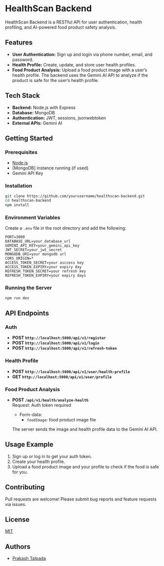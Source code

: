 # HealthScan Backend

HealthScan Backend is a RESTful API for user authentication, health profiling, and AI-powered food product safety analysis.

## Features

- **User Authentication:** Sign up and login via phone number, email, and password.
- **Health Profile:** Create, update, and store user health profiles.
- **Food Product Analysis:** Upload a food product image with a user’s health profile. The backend uses the Gemini AI API to analyze if the product is safe for the user’s health profile.

## Tech Stack

- **Backend:**  Node.js with Express
- **Database:** MongoDB
- **Authentication:** JWT, sessions, jsonwebtoken
- **External APIs:** Gemini AI

## Getting Started

### Prerequisites

- [Node.js](https://nodejs.org/)
- [MongoDB] instance running (if used)
- Gemini API Key

### Installation

```bash
git clone https://github.com/yourusername/healthscan-backend.git
cd healthscan-backend
npm install
```

### Environment Variables

Create a `.env` file in the root directory and add the following:

```
PORT=3000
DATABASE_URL=your_database_url
GEMINI_API_KEY=your_gemini_api_key
JWT_SECRET=your_jwt_secret
MONGODB_URI=your mongodb url
CORS_ORIGIN=*
ACCESS_TOKEN_SECRET=your asccess key
ACCESS_TOKEN_EXPIRY=your expiry day
REFRESH_TOKEN_SECRET=your refresh key
REFRESH_TOKEN_EXPIRY=your expiry days
```

### Running the Server

```bash
npm run dev
```

## API Endpoints

### Auth

- **POST `http://localhost:5000/api/v1/register`**  
- **POST `http://localhost:5000/api/v1/login`**  
- **POST `http://localhost:5000/api/v1/refresh-token`**  
  

### Health Profile

- **POST `http://localhost:5000/api/v1/user/health-profile`**
- **GET `http://localhost:5000/api/v1/user/profile`**

### Food Product Analysis

- **POST `/api/v1/health/analyze-health`**  
  Request: Auth token required  
  - Form-data:  
    - `foodImage`: food product image file  

  The server sends the image and health profile data to the Gemini AI API.  

## Usage Example

1. Sign up or log in to get your auth token.
2. Create your health profile.
3. Upload a food product image and your profile to check if the food is safe for you.

## Contributing

Pull requests are welcome! Please submit bug reports and feature requests via issues.

## License

[MIT](LICENSE)

## Authors

- [Prakash Talpada](https://github.com/ptalpada222)
